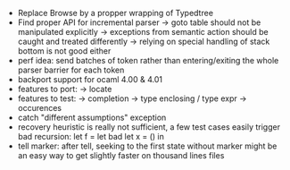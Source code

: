 - Replace Browse by a propper wrapping of Typedtree
- Find proper API for incremental parser
  -> goto table should not be manipulated explicitly
  -> exceptions from semantic action should be caught and treated differently
  -> relying on special handling of stack bottom is not good either
- perf idea: send batches of token rather than entering/exiting the whole
  parser barrier for each token
- backport support for ocaml 4.00 & 4.01
- features to port:
  -> locate
- features to test:
  -> completion
  -> type enclosing / type expr
  -> occurences
- catch "different assumptions" exception
- recovery heuristic is really not sufficient, a few test cases easily trigger
  bad recursion:
  let f =
    let bad
    let x = () in
- tell marker: after tell, seeking to the first state without marker
  might be an easy way to get slightly faster on thousand lines files
